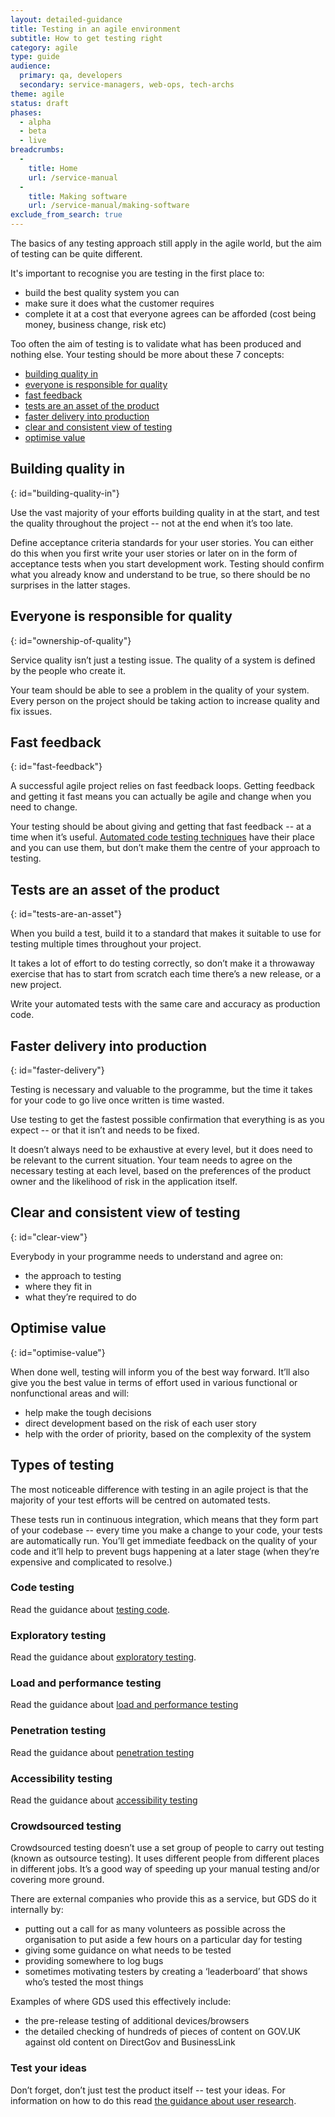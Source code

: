 ```yaml
---
layout: detailed-guidance
title: Testing in an agile environment
subtitle: How to get testing right
category: agile
type: guide
audience:
  primary: qa, developers
  secondary: service-managers, web-ops, tech-archs
theme: agile
status: draft
phases:
  - alpha
  - beta
  - live
breadcrumbs:
  -
    title: Home
    url: /service-manual
  -
    title: Making software
    url: /service-manual/making-software
exclude_from_search: true
---
```


The basics of any testing approach still apply in the agile world, but the aim of testing can be quite different.

It's important to recognise you are testing in the first place to:

* build the best quality system you can
* make sure it does what the customer requires
* complete it at a cost that everyone agrees can be afforded (cost being money, business change, risk etc)

Too often the aim of testing is to validate what has been produced and nothing else. Your testing should be more about these 7 concepts:

* [building quality in](#building-quality-in)
* [everyone is responsible for quality](#ownership-of-quality)
* [fast feedback](#fast-feedback)
* [tests are an asset of the product](#tests-are-an-asset)
* [faster delivery into production](#faster-delivery)
* [clear and consistent view of testing](#clear-view)
* [optimise value](#optimise-value)

## Building quality in
{: id="building-quality-in"}

Use the vast majority of your efforts building quality in at the start, and test the quality throughout the project -- not at the end when it’s too late.

Define acceptance criteria standards for your user stories. You can either do this when you first write your user stories or later on in the form of acceptance tests when you start development work. Testing should confirm what you already know and understand to be true, so there should be no surprises in the latter stages.

## Everyone is responsible for quality
{: id="ownership-of-quality"}

Service quality isn’t just a testing issue. The quality of a system is defined by the people who create it.

Your team should be able to see a problem in the quality of your system. Every person on the project should be taking action to increase quality and fix issues.

## Fast feedback
{: id="fast-feedback"}

A successful agile project relies on fast feedback loops. Getting feedback and getting it fast means you can actually be agile and change when you need to change.

Your testing should be about giving and getting that fast feedback -- at a time when it’s useful. [Automated code testing techniques](/service-manual/making-software/code-testing) have their place and you can use them, but don’t make them the centre of your approach to testing.

## Tests are an asset of the product
{: id="tests-are-an-asset"}

When you build a test, build it to a standard that makes it suitable to use for testing multiple times throughout your project.

It takes a lot of effort to do testing correctly, so don’t make it a throwaway exercise that has to start from scratch each time there’s a new release, or a new project.

Write your automated tests with the same care and accuracy as production code.

## Faster delivery into production
{: id="faster-delivery"}

Testing is necessary and valuable to the programme, but the time it takes for your code to go live once written is time wasted.

Use testing to get the fastest possible confirmation that everything is as you expect -- or that it isn’t and needs to be fixed.

It doesn’t always need to be exhaustive at every level, but it does need to be relevant to the current situation. Your team needs to agree on the necessary testing at each level, based on the preferences of the product owner and the likelihood of risk in the application itself.

## Clear and consistent view of testing
{: id="clear-view"}

Everybody in your programme needs to understand and agree on:

* the approach to testing
* where they fit in
* what they’re required to do

## Optimise value
{: id="optimise-value"}

When done well, testing will inform you of the best way forward. It’ll also give you the best value in terms of effort used in various functional or nonfunctional areas and will:

* help make the tough decisions
* direct development based on the risk of each user story
* help with the order of priority, based on the complexity of the system

## Types of testing

The most noticeable difference with testing in an agile project is that the majority of your test efforts will be centred on automated tests. 

These tests run in continuous integration, which means that they form part of your codebase -- every time you make a change to your code, your tests are automatically run. You’ll get immediate feedback on the quality of your code and it’ll help to prevent bugs happening at a later stage (when they’re expensive and complicated to resolve.)

### Code testing
Read the guidance about [testing code](/service-manual/making-software/code-testing.html).

### Exploratory testing
Read the guidance about [exploratory testing](/service-manual/making-software/exploratory-testing.html).

### Load and performance testing
Read the guidance about [load and performance testing](/service-manual/operations/load-and-performance-testing.html)

### Penetration testing
Read the guidance about [penetration testing](/service-manual/operations/penetration-testing.html)

### Accessibility testing
Read the guidance about [accessibility testing](/service-manual/user-centred-design/user-research/accessibility-testing.html)

### Crowdsourced testing
Crowdsourced testing doesn’t use a set group of people to carry out testing (known as outsource testing). It uses different people from different places in different jobs. It’s a good way of speeding up your manual testing and/or covering more ground.

There are external companies who provide this as a service, but GDS do it internally by:

* putting out a call for as many volunteers as possible across the organisation to put aside a few hours on a particular day for testing
* giving some guidance on what needs to be tested
* providing somewhere to log bugs
* sometimes motivating testers by creating a ‘leaderboard’ that shows who’s tested the most things

Examples of where GDS used this effectively include:

* the pre-release testing of additional devices/browsers
* the detailed checking of hundreds of pieces of content on GOV.UK against old content on DirectGov and BusinessLink

### Test your ideas
Don’t forget, don’t just test the product itself -- test your ideas.   For information on how to do this read [the guidance about user research](/service-manual/user-centred-design/user-research/index.html).
